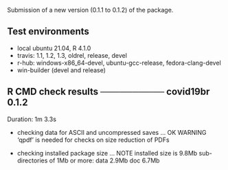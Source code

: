 
Submission of a new version (0.1.1 to 0.1.2) of the package.

## Test environments
* local ubuntu 21.04, R 4.1.0
* travis: 1.1, 1.2, 1.3, oldrel, release, devel
* r-hub: windows-x86_64-devel, ubuntu-gcc-release, fedora-clang-devel
* win-builder (devel and release)

## R CMD check results ────────── covid19br 0.1.2 
Duration: 1m 3.3s

- checking data for ASCII and uncompressed saves ... OK
   WARNING
  ‘qpdf’ is needed for checks on size reduction of PDFs

- checking installed package size ... NOTE
    installed size is  9.8Mb
    sub-directories of 1Mb or more:
      data   2.9Mb
      doc    6.7Mb
